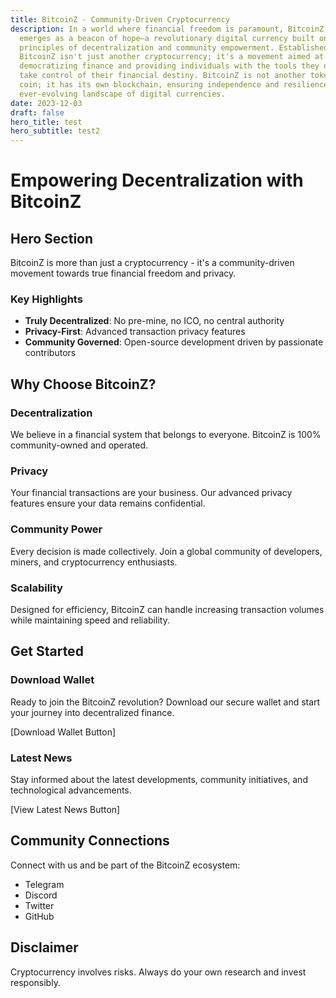 ```yaml
---
title: BitcoinZ - Community-Driven Cryptocurrency
description: In a world where financial freedom is paramount, BitcoinZ (BTCZ)
  emerges as a beacon of hope—a revolutionary digital currency built on the
  principles of decentralization and community empowerment. Established in 2017,
  BitcoinZ isn't just another cryptocurrency; it's a movement aimed at
  democratizing finance and providing individuals with the tools they need to
  take control of their financial destiny. BitcoinZ is not another token or
  coin; it has its own blockchain, ensuring independence and resilience in the
  ever-evolving landscape of digital currencies.
date: 2023-12-03
draft: false
hero_title: test
hero_subtitle: test2
---
```


# Empowering Decentralization with BitcoinZ

## Hero Section

BitcoinZ is more than just a cryptocurrency - it's a community-driven movement towards true financial freedom and privacy.

### Key Highlights
- **Truly Decentralized**: No pre-mine, no ICO, no central authority
- **Privacy-First**: Advanced transaction privacy features
- **Community Governed**: Open-source development driven by passionate contributors

## Why Choose BitcoinZ?

### Decentralization
We believe in a financial system that belongs to everyone. BitcoinZ is 100% community-owned and operated.

### Privacy
Your financial transactions are your business. Our advanced privacy features ensure your data remains confidential.

### Community Power
Every decision is made collectively. Join a global community of developers, miners, and cryptocurrency enthusiasts.

### Scalability
Designed for efficiency, BitcoinZ can handle increasing transaction volumes while maintaining speed and reliability.

## Get Started

### Download Wallet
Ready to join the BitcoinZ revolution? Download our secure wallet and start your journey into decentralized finance.

[Download Wallet Button]

### Latest News
Stay informed about the latest developments, community initiatives, and technological advancements.

[View Latest News Button]

## Community Connections

Connect with us and be part of the BitcoinZ ecosystem:
- Telegram
- Discord
- Twitter
- GitHub

## Disclaimer
Cryptocurrency involves risks. Always do your own research and invest responsibly.
